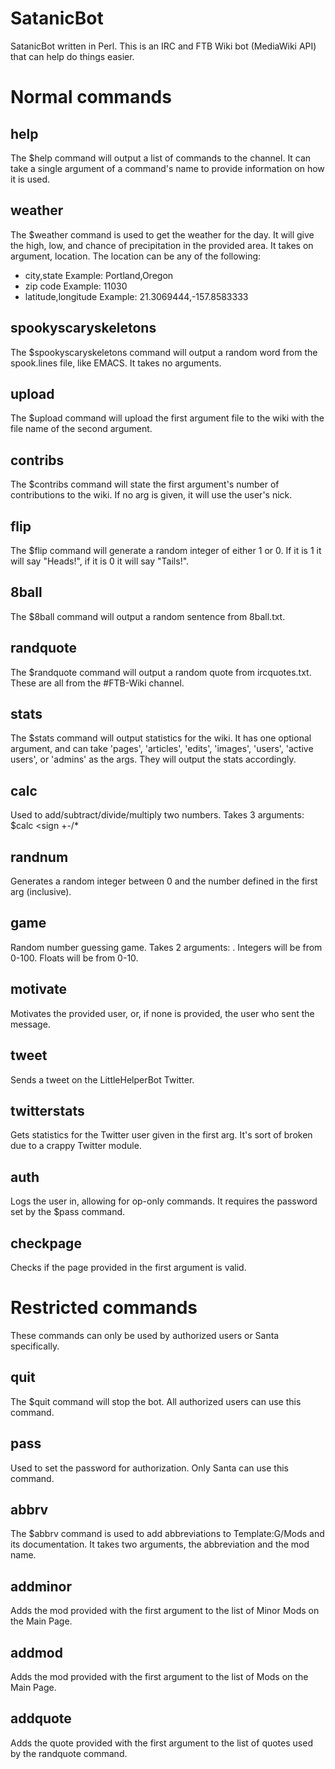 SatanicBot
==========

SatanicBot written in Perl. This is an IRC and FTB Wiki bot (MediaWiki API) that can help do things easier.

Normal commands
========

help
----
The $help command will output a list of commands to the channel. It can take a single argument of a command's name to provide information on how it is used.

weather
-------
The $weather command is used to get the weather for the day. It will give the high, low, and chance of precipitation in the provided area. It takes on argument, location. The location can be any of the following:
- city,state 		Example: Portland,Oregon
- zip code		Example: 11030
- latitude,longitude	Example: 21.3069444,-157.8583333

spookyscaryskeletons
--------------------
The $spookyscaryskeletons command will output a random word from the spook.lines file, like EMACS. It takes no arguments.

upload
------
The $upload command will upload the first argument file to the wiki with the file name of the second argument.

contribs
--------
The $contribs command will state the first argument's number of contributions to the wiki. If no arg is given, it will use the user's nick.

flip
----
The $flip command will generate a random integer of either 1 or 0. If it is 1 it will say "Heads!", if it is 0 it will say "Tails!".

8ball
-----
The $8ball command will output a random sentence from 8ball.txt.

randquote
---------
The $randquote command will output a random quote from ircquotes.txt. These are all from the #FTB-Wiki channel.

stats
-----
The $stats command will output statistics for the wiki. It has one optional argument, and can take 'pages', 'articles', 'edits', 'images', 'users', 'active users', or 'admins' as the args. They will output the stats accordingly.

calc
----
Used to add/subtract/divide/multiply two numbers. Takes 3 arguments: $calc <first num> <sign +-/* <second num>

randnum
-------
Generates a random integer between 0 and the number defined in the first arg (inclusive).

game
----
Random number guessing game. Takes 2 arguments: <int or float> <number>. Integers will be from 0-100. Floats will be from 0-10.

motivate
--------
Motivates the provided user, or, if none is provided, the user who sent the message.

tweet
-----
Sends a tweet on the LittleHelperBot Twitter.

twitterstats
------------
Gets statistics for the Twitter user given in the first arg. It's sort of broken due to a crappy Twitter module.

auth
----
Logs the user in, allowing for op-only commands. It requires the password set by the $pass command.

checkpage
---------
Checks if the page provided in the first argument is valid.



Restricted commands
===================
These commands can only be used by authorized users or Santa specifically.

quit
----
The $quit command will stop the bot. All authorized users can use this command.

pass
----
Used to set the password for authorization. Only Santa can use this command.

abbrv
-----
The $abbrv command is used to add abbreviations to Template:G/Mods and its documentation. It takes two arguments, the abbreviation and the mod name.

addminor
--------
Adds the mod provided with the first argument to the list of Minor Mods on the Main Page.

addmod
------
Adds the mod provided with the first argument to the list of Mods on the Main Page.

addquote
--------
Adds the quote provided with the first argument to the list of quotes used by the randquote command.